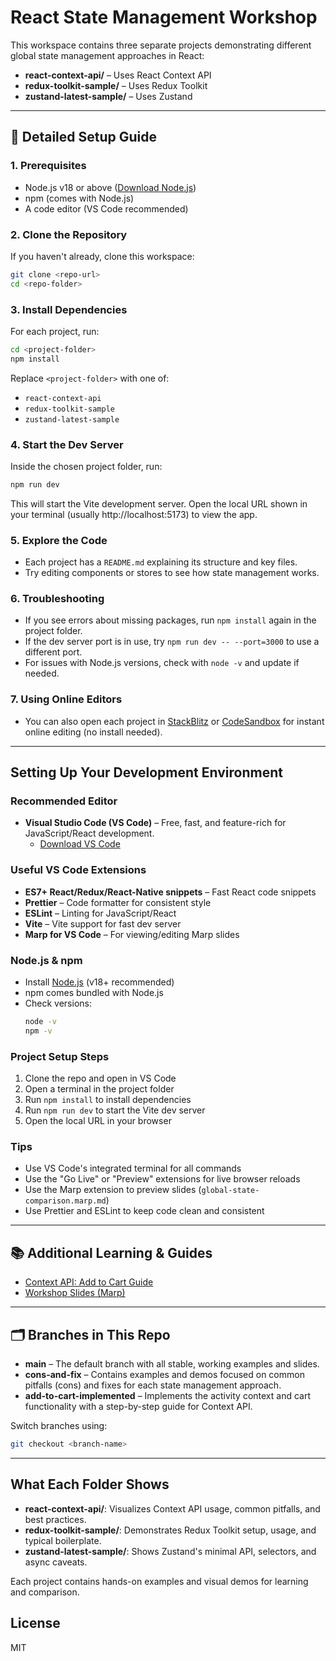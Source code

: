 # React State Management Workshop

This workspace contains three separate projects demonstrating different global state management approaches in React:

- **react-context-api/** – Uses React Context API
- **redux-toolkit-sample/** – Uses Redux Toolkit
- **zustand-latest-sample/** – Uses Zustand

---

## 🚀 Detailed Setup Guide

### 1. Prerequisites
- Node.js v18 or above ([Download Node.js](https://nodejs.org/))
- npm (comes with Node.js)
- A code editor (VS Code recommended)

### 2. Clone the Repository
If you haven't already, clone this workspace:
```sh
git clone <repo-url>
cd <repo-folder>
```

### 3. Install Dependencies
For each project, run:
```sh
cd <project-folder>
npm install
```
Replace `<project-folder>` with one of:
- `react-context-api`
- `redux-toolkit-sample`
- `zustand-latest-sample`

### 4. Start the Dev Server
Inside the chosen project folder, run:
```sh
npm run dev
```
This will start the Vite development server. Open the local URL shown in your terminal (usually http://localhost:5173) to view the app.

### 5. Explore the Code
- Each project has a `README.md` explaining its structure and key files.
- Try editing components or stores to see how state management works.

### 6. Troubleshooting
- If you see errors about missing packages, run `npm install` again in the project folder.
- If the dev server port is in use, try `npm run dev -- --port=3000` to use a different port.
- For issues with Node.js versions, check with `node -v` and update if needed.

### 7. Using Online Editors
- You can also open each project in [StackBlitz](https://stackblitz.com/) or [CodeSandbox](https://codesandbox.io/) for instant online editing (no install needed).

---

## Setting Up Your Development Environment

### Recommended Editor
- **Visual Studio Code (VS Code)** – Free, fast, and feature-rich for JavaScript/React development.
  - [Download VS Code](https://code.visualstudio.com/)

### Useful VS Code Extensions
- **ES7+ React/Redux/React-Native snippets** – Fast React code snippets
- **Prettier** – Code formatter for consistent style
- **ESLint** – Linting for JavaScript/React
- **Vite** – Vite support for fast dev server
- **Marp for VS Code** – For viewing/editing Marp slides

### Node.js & npm
- Install [Node.js](https://nodejs.org/) (v18+ recommended)
- npm comes bundled with Node.js
- Check versions:
  ```sh
  node -v
  npm -v
  ```

### Project Setup Steps
1. Clone the repo and open in VS Code
2. Open a terminal in the project folder
3. Run `npm install` to install dependencies
4. Run `npm run dev` to start the Vite dev server
5. Open the local URL in your browser

### Tips
- Use VS Code's integrated terminal for all commands
- Use the "Go Live" or "Preview" extensions for live browser reloads
- Use the Marp extension to preview slides (`global-state-comparison.marp.md`)
- Use Prettier and ESLint to keep code clean and consistent

---

## 📚 Additional Learning & Guides

- [Context API: Add to Cart Guide](./react-context-api/features/activity/add-to-cart-guide.md)
- [Workshop Slides (Marp)](./global-state-comparison.marp.md)

---

## 🗂️ Branches in This Repo

- **main** – The default branch with all stable, working examples and slides.
- **cons-and-fix** – Contains examples and demos focused on common pitfalls (cons) and fixes for each state management approach.
- **add-to-cart-implemented** – Implements the activity context and cart functionality with a step-by-step guide for Context API.

Switch branches using:
```sh
git checkout <branch-name>
```

---

## What Each Folder Shows

- **react-context-api/**: Visualizes Context API usage, common pitfalls, and best practices.
- **redux-toolkit-sample/**: Demonstrates Redux Toolkit setup, usage, and typical boilerplate.
- **zustand-latest-sample/**: Shows Zustand's minimal API, selectors, and async caveats.

Each project contains hands-on examples and visual demos for learning and comparison.

## License
MIT
